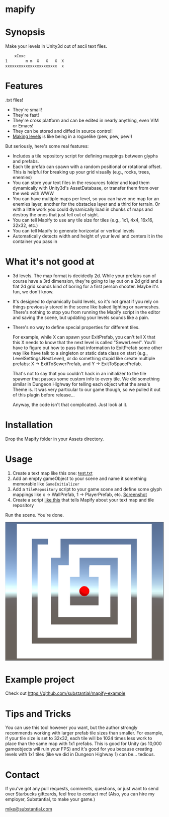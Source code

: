 # mapify

# Synopsis

Make your levels in Unity3d out of ascii text files.

```
    xCxxc                 
1        m m  X   X   X  X
xxxxxxxxxxxxxxxxxxxxxxx  x
```


# Features

.txt files!

* They're small!
* They're fast!
* They're cross platform and can be edited in nearly anything, even VIM or Emacs!
* They can be stored and diffed in source control!
* [Making levels](https://raw.githubusercontent.com/substantial/mapify-example/master/app/Assets/Maps/test.txt) is like being in a roguelike (pew, pew, pew!)

But seriously, here's some real features:

* Includes a tile repository script for defining mappings between glyphs and 
  prefabs.
* Each tile prefab can spawn with a random positional or rotational offset.
  This is helpful for breaking up your grid visually (e.g., rocks, trees, enemies)
* You can store your text files in the resources folder and load them dynamically
  with Unity3d's AssetDatabase, or transfer them from over the web with WWW
* You can have multiple maps per level, so you can have one map for an enemies layer,
  another for the obstacles layer and a third for terrain. Or with a little work
  you could dynamically load in chunks of maps and destroy the ones that just
  fell out of sight.
* You can tell Mapify to use any tile size for tiles (e.g., 1x1, 4x4, 16x16, 32x32, etc.)
* You can tell Mapify to generate horizontal or vertical levels
* Automatically detects width and height of your level and centers it in the
  container you pass in

# What it's not good at

* 3d levels.  The map format is decidedly 2d. While your prefabs can of course
  have a 3rd dimension, they're going to lay out on a 2d grid and a flat 2d grid 
  sounds kind of boring for a first person shooter. Maybe it's fun, we don't know.
* It's designed to dynamically build levels, so it's not great if you rely on things
  previously stored in the scene like baked lighting or navmeshes. There's nothing 
  to stop you from running the Mapify script in the editor and saving the scene, 
  but updating your levels sounds like a pain.
* There's no way to define special properties for different tiles.

  For example, while X can spawn your ExitPrefab, you can't tell X that this X
  needs to know that the next level is called "SewerLevel".  You'll have to 
  figure out how to pass that information to ExitPrefab some other way like 
  have talk to a singleton or static data class on start (e.g., LevelSettings.NextLevel),
  or do something stupid like create multiple prefabs: X -> ExitToSewerPrefab, 
  and Y -> ExitToSpacePrefab.

  That's not to say that you couldn't hack in an initializer to the tile spawner
  that passes some custom info to every tile.  We did something similar in 
  Dungeon Highway for telling each object what the area's Theme is. It was very 
  particular to our game though, so we pulled it out of this plugin before release...

  Anyway, the code isn't that complicated. Just look at it.

# Installation

Drop the Mapify folder in your Assets directory.

# Usage

1. Create a text map like this one: [test.txt](https://raw.githubusercontent.com/substantial/mapify-example/master/app/Assets/Maps/test.txt)
2. Add an empty gameObject to your scene and name it something memorable like 
   `GameInitializer`
3. Add a `TileRepository` script to your game scene and define some glyph mappings 
   like x -> WallPrefab, 1 -> PlayerPrefab, etc. 
   [Screenshot](https://raw.githubusercontent.com/substantial/mapify-example/master/screens/tile-repository.png)
4. Create a script [like this](https://raw.githubusercontent.com/substantial/mapify-example/master/app/Assets/Scripts/GameInitializer.cs) that tells Mapify about your text map and tile repository

Run the scene. You're done.

![Screenshot](https://raw.githubusercontent.com/substantial/mapify-example/master/screens/screenshot.png)

# Example project

Check out https://github.com/substantial/mapify-example

# Tips and Tricks

You can use this tool however you want, but the author strongly recommends working
with larger prefab tile sizes than smaller.  For example, if your tile size is 
set to 32x32, each tile will be 1024 times less work to place than the same map with 
1x1 prefabs. This is good for Unity (as 10,000 gameobjects will ruin your FPS) and 
it's good for you because creating levels with 1x1 tiles (like we did in Dungeon 
Highway 1) can be... tedious.

# Contact

If you've got any pull requests, comments, questions, or just want to send over
Starbucks giftcards, feel free to contact me! (Also, you can hire my employer, 
Substantial, to make your game.)

mike@substantial.com

